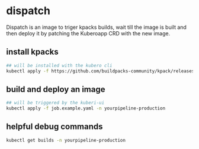 # dispatch

Dispatch is an image to triger kpacks builds, wait till the image is built and then deploy it by patching the Kuberoapp CRD with the new image.

## install kpacks
```bash
## will be installed with the kubero cli
kubectl apply -f https://github.com/buildpacks-community/kpack/releases/download/v0.13.3/release-0.13.3.yaml
```

## build and deploy an image
```bash
## will be triggered by the kuberi-ui
kubectl apply -f job.example.yaml -n yourpipeline-production
```

## helpful debug commands
```bash
kubectl get builds -n yourpipeline-production
``` 
